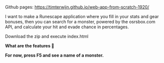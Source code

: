 Github pages:
https://timterwijn.github.io/web-app-from-scratch-1920/

<!-- ☝️ replace this description with a description of your own work -->
I want to make a Runescape application where you fill in your stats and gear bonuses, then you can search for a monster, powered by the osrsbox.com API, and calculate your hit and evade chance in percentages.

<!-- Add a nice poster image here at the end of the week, showing off your shiny frontend 📸 -->

<!-- Maybe a table of contents here? 📚 -->

<!-- How about a section that describes how to install this project? 🤓 -->
Download the zip and execute index.html

<b>What are the features<b> 🤔
<p>For now, press F5 and see a name of a monster.<p>

<!-- What external data source is featured in your project and what are its properties 🌠 -->

<!-- Maybe a checklist of done stuff and stuff still on your wishlist? ✅ -->

<!-- How about a license here? 📜 (or is it a licence?) 🤷 -->
